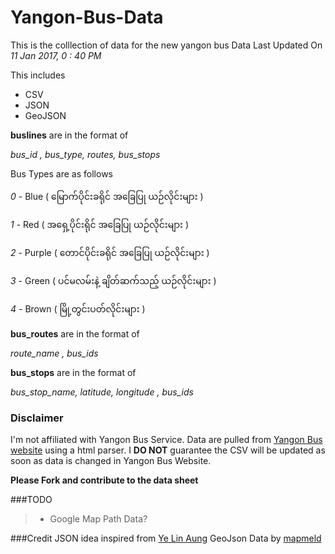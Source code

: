 # Yangon-Bus-Data
This is the colllection of  data for the new yangon bus
Data Last Updated On *11 Jan 2017, 0 : 40 PM*

This includes
* CSV
* JSON
* GeoJSON

**buslines** are in the format of 

*bus_id , bus_type, routes, bus_stops*

Bus Types are as follows

*0* - Blue ( မြောက်ပိုင်းခရိုင် အခြေပြု ယဉ်လိုင်းများ )

*1* - Red ( အရှေ့ပိုင်းရိုင် အခြေပြု ယဉ်လိုင်းများ )

*2* - Purple ( တောင်ပိုင်းခရိုင် အခြေပြု ယဉ်လိုင်းများ )

*3* - Green ( ပင်မလမ်းနဲ့ ချိတ်ဆက်သည့် ယဉ်လိုင်းများ )

*4* - Brown ( မြို့တွင်းပတ်လိုင်းများ )

**bus_routes** are in the format of 

*route_name , bus_ids*

**bus_stops** are in the format of 

*bus_stop_name, latitude, longitude , bus_ids*

### Disclaimer
I'm not affiliated with Yangon Bus Service. Data are pulled from [Yangon Bus website](http://yangonbus.com/) using a html parser. I **DO NOT** guarantee the CSV will be updated as soon as data is changed in Yangon Bus Website.

**Please Fork and contribute to the data sheet**

###TODO
>* Google Map Path Data?

###Credit
JSON idea inspired from [Ye Lin Aung](https://github.com/ye-lin-aung) 
GeoJson Data by [mapmeld](https://github.com/mapmeld)
